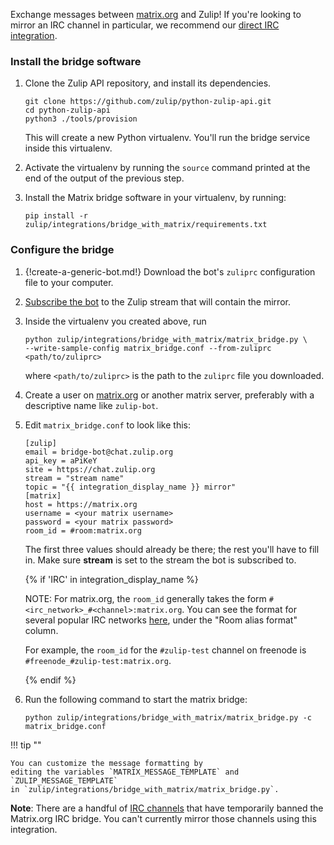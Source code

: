 Exchange messages between [matrix.org](https://matrix.org) and Zulip! If
you're looking to mirror an IRC channel in particular, we recommend our
[direct IRC integration](/integrations/doc/irc).

### Install the bridge software

1. Clone the Zulip API repository, and install its dependencies.

    ```
    git clone https://github.com/zulip/python-zulip-api.git
    cd python-zulip-api
    python3 ./tools/provision
    ```

    This will create a new Python virtualenv. You'll run the bridge service
    inside this virtualenv.

1. Activate the virtualenv by running the `source` command printed
   at the end of the output of the previous step.

1. Install the Matrix bridge software in your virtualenv, by running:

    ```
    pip install -r zulip/integrations/bridge_with_matrix/requirements.txt
    ```

### Configure the bridge

1. {!create-a-generic-bot.md!}
   Download the bot's `zuliprc` configuration file to your computer.

1. [Subscribe the bot](/help/add-or-remove-users-from-a-channel) to the Zulip
   stream that will contain the mirror.

1. Inside the virtualenv you created above, run

    ```
    python zulip/integrations/bridge_with_matrix/matrix_bridge.py \
    --write-sample-config matrix_bridge.conf --from-zuliprc <path/to/zuliprc>
    ```

    where `<path/to/zuliprc>` is the path to the `zuliprc` file you downloaded.

1. Create a user on [matrix.org](https://matrix.org/) or another matrix
   server, preferably with a descriptive name like `zulip-bot`.

1. Edit `matrix_bridge.conf` to look like this:

    ```
    [zulip]
    email = bridge-bot@chat.zulip.org
    api_key = aPiKeY
    site = https://chat.zulip.org
    stream = "stream name"
    topic = "{{ integration_display_name }} mirror"
    [matrix]
    host = https://matrix.org
    username = <your matrix username>
    password = <your matrix password>
    room_id = #room:matrix.org
    ```

    The first three values should already be there; the rest you'll have to fill in.
    Make sure **stream** is set to the stream the bot is
    subscribed to.

    {% if 'IRC' in integration_display_name %}

    NOTE: For matrix.org, the `room_id` generally takes the form
    `#<irc_network>_#<channel>:matrix.org`. You can see the format for
    several popular IRC networks
    [here](https://github.com/matrix-org/matrix-appservice-irc/wiki/Bridged-IRC-networks), under
    the "Room alias format" column.

    For example, the `room_id` for the `#zulip-test` channel on freenode is
    `#freenode_#zulip-test:matrix.org`.

    {% endif %}

1. Run the following command to start the matrix bridge:

    ```
    python zulip/integrations/bridge_with_matrix/matrix_bridge.py -c matrix_bridge.conf
    ```

!!! tip ""

    You can customize the message formatting by
    editing the variables `MATRIX_MESSAGE_TEMPLATE` and `ZULIP_MESSAGE_TEMPLATE`
    in `zulip/integrations/bridge_with_matrix/matrix_bridge.py`.

**Note**: There are a handful of
[IRC channels](https://github.com/matrix-org/matrix-appservice-irc/wiki/Channels-from-which-the-IRC-bridge-is-banned)
that have temporarily banned the Matrix.org IRC bridge.
You can't currently mirror those channels using this integration.
